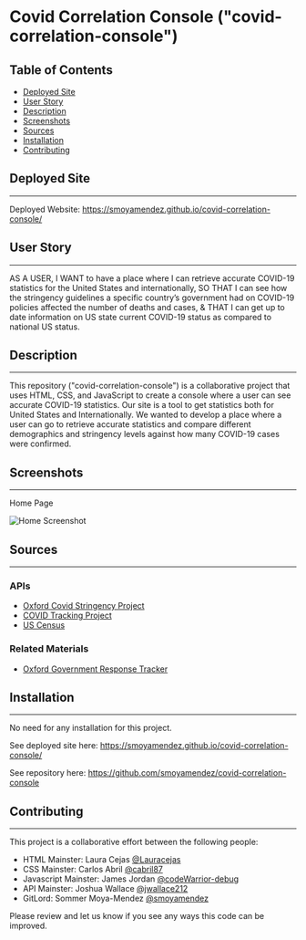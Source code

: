 # Covid Correlation Console ("covid-correlation-console")

## Table of Contents

* [Deployed Site](#deployed-site)
* [User Story](#user-story)
* [Description](#description)
* [Screenshots](#screenshots)
* [Sources](#sources)
* [Installation](#installation)
* [Contributing](#contributing)

## Deployed Site
---
Deployed Website: https://smoyamendez.github.io/covid-correlation-console/

## User Story
---
AS A USER,
I WANT to have a place where I can retrieve accurate COVID-19 statistics for the United States and internationally,
SO THAT I can see how the stringency guidelines a specific country’s government had on COVID-19 policies affected the number of deaths and cases, 
& THAT I can get up to date information on US state current COVID-19 status as compared to national US status.

## Description
---
This repository ("covid-correlation-console") is a collaborative project that uses HTML, CSS, and JavaScript to create a console where a user can see accurate COVID-19 statistics. Our site is a tool to get statistics both for United States and Internationally. We wanted to develop a place where a user can go to retrieve accurate statistics and compare different demographics and stringency levels against how many COVID-19 cases were confirmed.


## Screenshots
---
Home Page

![Home Screenshot](#)

## Sources
---
### APIs
* [Oxford Covid Stringency Project](https://www.bsg.ox.ac.uk/research/research-projects/coronavirus-government-response-tracker)
* [COVID Tracking Project](https://covidtracking.com/data/api/version-2)
* [US Census](https://www.census.gov/data/developers.html)

### Related Materials
* [Oxford Government Response Tracker](https://www.bsg.ox.ac.uk/research/research-projects/coronavirus-government-response-tracker)

## Installation
---
No need for any installation for this project.

See deployed site here: https://smoyamendez.github.io/covid-correlation-console/

See repository here: https://github.com/smoyamendez/covid-correlation-console

## Contributing
---
This project is a collaborative effort between the following people:
* HTML Mainster: Laura Cejas [@Lauracejas](https://github.com/Lauracejas)
* CSS Mainster: Carlos Abril [@cabril87](https://github.com/cabril87git)
* Javascript Mainster: James Jordan [@codeWarrior-debug](https://github.com/codeWarrior-debug)
* API Mainster: Joshua Wallace [@jwallace212](https://github.com/jwallace212)
* GitLord: Sommer Moya-Mendez [@smoyamendez](https://github.com/smoyamendez)

Please review and let us know if you see any ways this code can be improved.


